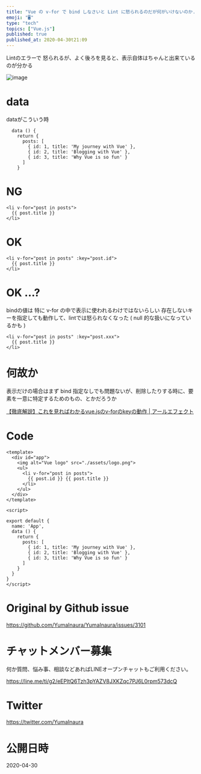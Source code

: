 ```yaml
---
title: "Vue の v-for で bind しなさいと Lint に怒られるのだが何がいけないのか... (Elements in iterati"
emoji: "🖥"
type: "tech"
topics: ["Vue.js"]
published: true
published_at: 2020-04-30t21:09
---
```


Lintのエラーで 怒られるが、よく後ろを見ると、表示自体はちゃんと出来ているのが分かる

![image](https://user-images.githubusercontent.com/13635059/80587331-4ef6c280-8a51-11ea-94f7-df6ce0b28e40.png)

# data

dataがこういう時

```vue
  data () {
    return {
      posts: [
        { id: 1, title: 'My journey with Vue' },
        { id: 2, title: 'Blogging with Vue' },
        { id: 3, title: 'Why Vue is so fun' }
      ]
    }
```

# NG

```vue
<li v-for="post in posts">
  {{ post.title }}
</li>
```

# OK

```vue
<li v-for="post in posts" :key="post.id">
  {{ post.title }}
</li>
```

# OK ...?

bindの値は 特に v-for の中で表示に使われるわけではないらしい
存在しないキーを指定しても動作して、lintでは怒られなくなった ( null 的な扱いになっているかも )

```vue
<li v-for="post in posts" :key="post.xxx">
  {{ post.title }}
</li>
```

# 何故か

表示だけの場合はまず bind 指定なしでも問題ないが、削除したりする時に、要素を一意に特定するためのもの、とかだろうか

[【徹底解説】これを見ればわかるvue.jsのv-forのkeyの動作 | アールエフェクト](https://reffect.co.jp/vue/v-bind-key-understand-by-developer-tool#v-bindkey)

# Code

```vue
<template>
  <div id="app">
    <img alt="Vue logo" src="./assets/logo.png">
    <ul>
      <li v-for="post in posts">
        {{ post.id }} {{ post.title }}
      </li>
    </ul>
  </div>
</template>

<script>

export default {
  name: 'App',
  data () {
    return {
      posts: [
        { id: 1, title: 'My journey with Vue' },
        { id: 2, title: 'Blogging with Vue' },
        { id: 3, title: 'Why Vue is so fun' }
      ]
    }
  }
}
</script>

```

# Original by Github issue

https://github.com/YumaInaura/YumaInaura/issues/3101











<!-- Update From Qiita API -->

# チャットメンバー募集


何か質問、悩み事、相談などあればLINEオープンチャットもご利用ください。

https://line.me/ti/g2/eEPltQ6Tzh3pYAZV8JXKZqc7PJ6L0rpm573dcQ





# Twitter


https://twitter.com/YumaInaura


<!-- Update From Qiita API -->



# 公開日時

2020-04-30
